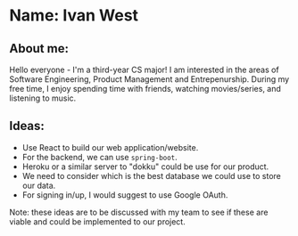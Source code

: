 # Name: Ivan West
## About me: 
Hello everyone - I'm a third-year CS major! I am interested in the areas of Software Engineering, Product Management and Entrepenurship. During my free time, I enjoy spending time with friends, watching movies/series, and listening to music. 

## Ideas:
* Use React to build our web application/website.
* For the backend, we can use ```spring-boot```.
* Heroku or a similar server to "dokku" could be use for our product.
* We need to consider which is the best database we could use to store our data.
* For signing in/up, I would suggest to use Google OAuth.

Note: these ideas are to be discussed with my team to see if these are viable and could be implemented to our project.